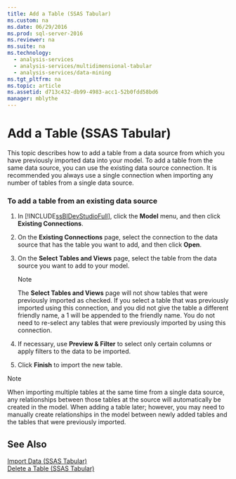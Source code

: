 ```yaml
---
title: Add a Table (SSAS Tabular)
ms.custom: na
ms.date: 06/29/2016
ms.prod: sql-server-2016
ms.reviewer: na
ms.suite: na
ms.technology: 
  - analysis-services
  - analysis-services/multidimensional-tabular
  - analysis-services/data-mining
ms.tgt_pltfrm: na
ms.topic: article
ms.assetid: d713c432-db99-4983-acc1-52b0fdd58bd6
manager: mblythe
---
```

# Add a Table (SSAS Tabular)
This topic describes how to add a table from a data source from which you have previously imported data into your model. To add a table from the same data source, you can use the existing data source connection. It is recommended you always use a single connection when importing any number of tables from a single data source.  
  
### To add a table from an existing data source  
  
1.  In [!INCLUDE[ssBIDevStudioFull](../../Topics/TopicNameContainA/includes/ssBIDevStudioFull_md.md)], click the **Model** menu, and then click **Existing Connections**.  
  
2.  On the **Existing Connections** page, select the connection to the data source that has the table you want to add, and then click **Open**.  
  
3.  On the **Select Tables and Views** page, select the table from the data source you want to add to your model.  
  
    > [!NOTE]  
    >  The **Select Tables and Views** page will not show tables that were previously imported as checked.  If you select a table that was previously imported using this connection, and you did not give the table a different friendly name, a 1 will be appended to the friendly name. You do not need to re-select any tables that were previously imported by using this connection.  
  
4.  If necessary, use **Preview & Filter** to select only certain columns or apply filters to the data to be imported.  
  
5.  Click **Finish** to import the new table.  
  
> [!NOTE]  
>  When importing multiple tables at the same time from a single data source, any relationships between those tables at the source will automatically be created in the model. When adding a table later; however, you may need to manually create relationships in the model between newly added tables and the tables that were previously imported.  
  
## See Also  
 [Import Data (SSAS Tabular)](../../Topics/TopicNameNotContainA/Import-Data--SSAS-Tabular-.md)   
 [Delete a Table (SSAS Tabular)](../../Topics/TopicNameContainA/Delete-a-Table--SSAS-Tabular-.md)